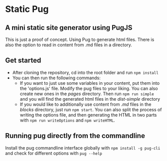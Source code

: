 # Static Pug

## A mini static site generator using PugJS

This is just a proof of concept. Using Pug to generate html files. There is also the option to read in content from .md files in a directory.

## Get started

- After cloning the repository, cd into the root folder and run `npm install`
- You can then run the following commands: 
  - If you want to just use some variables in your content, put them into the 'options.js' file. Modify the pug files to your liking. You can also create new ones in the *pages* directory. Then run `npm run simple` and you will find the generated html files in the *dist-simple* directory
  - If you would like to additionally use content from *.md* files in the *blocks* directory, just run `npm start`. You can also split the process of writing the options file, and then generating the HTML in two parts with `npm run writeOptions` and `npm writeHTML`.

## Running pug directly from the commandline

Install the pug commandline interface globally with `npm install -g pug-cli` and check for different options with `pug --help`
